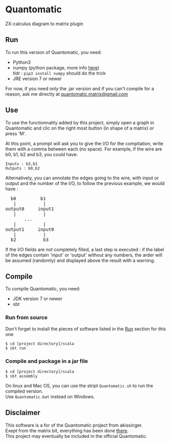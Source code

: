 # Quantomatic
ZX-calculus diagram to matrix plugin

## Run
To run this version of Quantomatic, you need:
- Python3
- numpy (python package, more info [here](https://scipy.org/install.html))  
tldr : `pip3 install numpy` should do the trick
- JRE version 7 or newer

For now, if you need only the .jar version and if you can't compile for a reason, ask me directly at quantomatic.matrix@gmail.com

## Use
To use the functionnality added by this project, simply open a graph in Quantomatic and clic on the right most button (in shape of a matrix) or press 'M'. 

At this point, a prompt will ask you to give the I/O for the compitation, write them with a comma between each (no space).
For example, if the wire are b0, b1, b2 and b3, you could have:
```
Inputs : b3,b1
Outputs : b0,b2
```

Alternatively, you can annotate the edges going to the wire, with input or output and the number of the I/O, to follow the previous example, we would have :
<pre>
  b0         b1
   |          |
output0     input1
   |          |
       ...
   |          |
output1     input0
   |          |
  b2          b3
</pre>
If the I/O fields are not completely filled, a last step is executed : if the label of the edges contain 'input' or 'output' without any numbers, the arder will be assumed (randomly) and displayed above the result with a warning.

## Compile
To compile Quantomatic, you need:
- JDK version 7 or newer
- sbt

### Run from source
Don't forget to install the pieces of software listed in the [Run](#run) section for this one
~~~~
$ cd [project directory]/scala
$ sbt run
~~~~

### Compile and package in a jar file
~~~~
$ cd [project directory]/scala
$ sbt assembly
~~~~

On linux and Mac OS, you can use the stript `Quantomatic.sh` to run the compiled version.  
Use `Quantomatic.bat` instead on Windows.

## Disclaimer
This software is a for of the Quantomatic project from akissinger.  
Exept from the matrix bit, everything has been done [there](https://github.com/Quantomatic/quantomatic).  
This project may eventually be included in the official Quantomatic.
